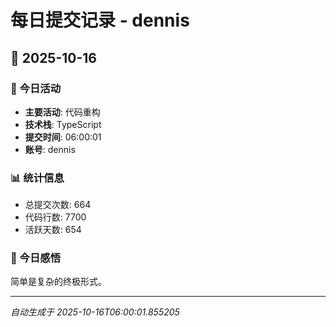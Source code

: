 # 每日提交记录 - dennis

## 📅 2025-10-16

### 🎯 今日活动
- **主要活动**: 代码重构
- **技术栈**: TypeScript
- **提交时间**: 06:00:01
- **账号**: dennis

### 📊 统计信息
- 总提交次数: 664
- 代码行数: 7700
- 活跃天数: 654

### 💭 今日感悟
简单是复杂的终极形式。

---
*自动生成于 2025-10-16T06:00:01.855205*
